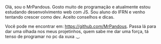 Olá, sou o MrPandous.
Gosto muito de programação e atualmente estou estudando desenvolvimento web com JS.
Sou aluno do IFRN e venho tentando crescer como dev.
Aceito conselhos e dicas.

Você pode me encontrar em: https://github.com/MrPandous.
Passa lá para dar uma olhada nos meus projetinhos, quem sabe me dar uma força, tá tenso de programar no pc da xuxa ._.
